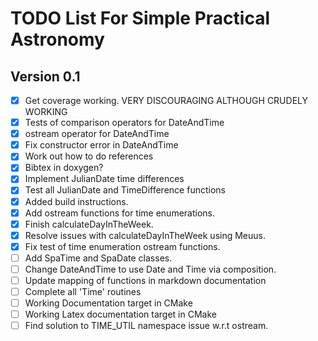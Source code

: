 # TODO List For Simple Practical Astronomy

## Version 0.1
 
- [X] Get coverage working. VERY DISCOURAGING ALTHOUGH CRUDELY WORKING
- [X] Tests of comparison operators for DateAndTime
- [X] ostream operator for DateAndTime
- [X] Fix constructor error in DateAndTime
- [X] Work out how to do references
- [X] Bibtex in doxygen?
- [X] Implement JulianDate time differences
- [X] Test all JulianDate and TimeDifference functions
- [X] Added build instructions.
- [X] Add ostream functions for time enumerations.
- [X] Finish calculateDayInTheWeek.
- [X] Resolve issues with calculateDayInTheWeek using Meuus.
- [X] Fix test of time enumeration ostream functions.
- [ ] Add SpaTime and SpaDate classes.
- [ ] Change DateAndTime to use Date and Time via composition.
- [ ] Update mapping of functions in markdown documentation
- [ ] Complete all 'Time' routines
- [ ] Working Documentation target in CMake
- [ ] Working Latex documentation target in CMake
- [ ] Find solution to TIME_UTIL namespace issue w.r.t ostream.
